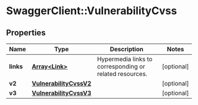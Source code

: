 # SwaggerClient::VulnerabilityCvss

## Properties
Name | Type | Description | Notes
------------ | ------------- | ------------- | -------------
**links** | [**Array&lt;Link&gt;**](Link.md) | Hypermedia links to corresponding or related resources. | [optional] 
**v2** | [**VulnerabilityCvssV2**](VulnerabilityCvssV2.md) |  | [optional] 
**v3** | [**VulnerabilityCvssV3**](VulnerabilityCvssV3.md) |  | [optional] 

